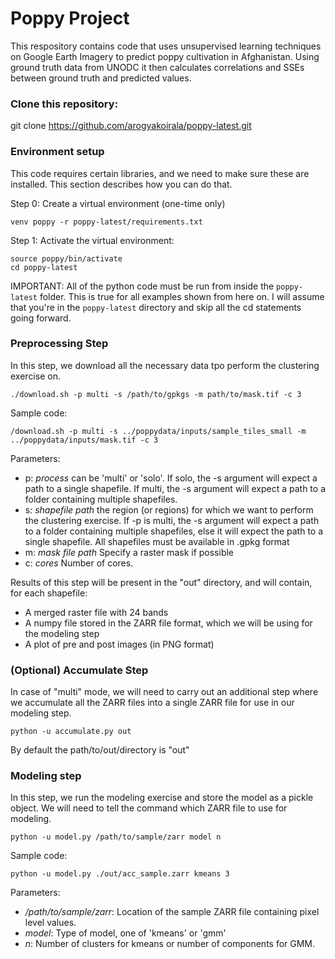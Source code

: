 # Poppy Project

This respository contains code that uses unsupervised learning techniques on Google Earth Imagery to predict poppy cultivation in Afghanistan. Using ground truth data from UNODC it then calculates correlations and SSEs between ground truth and predicted values.


### Clone this repository:
git clone https://github.com/arogyakoirala/poppy-latest.git

### Environment setup
This code requires certain libraries, and we need to make sure these are installed. This section describes how you can do that.


Step 0: Create a virtual environment (one-time only)
```
venv poppy -r poppy-latest/requirements.txt
```

Step 1: Activate the virtual environment:

```
source poppy/bin/activate
cd poppy-latest
```

IMPORTANT: All of the python code must be run from inside the `poppy-latest` folder. This is true for all examples shown from here on. I will assume that you're in the `poppy-latest` directory and skip all the cd statements going forward.


### Preprocessing Step
In this step, we download all the necessary data tpo perform the clustering exercise on.

```
./download.sh -p multi -s /path/to/gpkgs -m path/to/mask.tif -c 3
```

Sample code:
```
/download.sh -p multi -s ../poppydata/inputs/sample_tiles_small -m ../poppydata/inputs/mask.tif -c 3
```

Parameters:
- p: *process* can be 'multi' or 'solo'. If solo, the -s argument will expect a path to a single shapefile. If multi, the -s argument will expect a path to a folder containing multiple shapefiles.
- s: *shapefile path* the region (or regions) for which we want to perform the clustering exercise. If -p is multi, the -s argument will expect a path to a folder containing multiple shapefiles, else it will expect the path to a single shapefile. All shapefiles must be available in .gpkg format
- m: *mask file path* Specify a raster mask if possible 
- c: *cores* Number of cores.

Results of this step will be present in the "out" directory, and will contain, for each shapefile:
* A merged raster file with 24 bands
* A numpy file stored in the ZARR file format, which we will be using for the modeling step
* A plot of pre and post images (in PNG format)

### (Optional) Accumulate Step
In case of "multi" mode, we will need to carry out an additional step where we accumulate all the ZARR files into a single ZARR file for use in our modeling step.


```
python -u accumulate.py out    
```




By default the path/to/out/directory is "out"

### Modeling step
In this step, we run the modeling exercise and store the model as a pickle object. We will need to tell the command which ZARR file to use for modeling.

```
python -u model.py /path/to/sample/zarr model n 
```

Sample code:
```
python -u model.py ./out/acc_sample.zarr kmeans 3 
```

Parameters:
- */path/to/sample/zarr*: Location of the sample ZARR file containing pixel level values.
- *model*: Type of model, one of 'kmeans' or 'gmm' 
- *n*: Number of clusters for kmeans or number of components for GMM.




